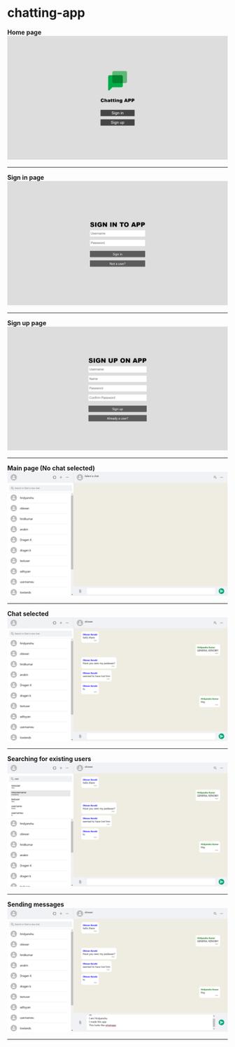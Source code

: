 # chatting-app
<b>Home page</b>
<img src="./assets/choices.png" />
<br>
<hr>
<b>Sign in page</b>
<img src="./assets/signin.png" />
<br>
<hr>
<b>Sign up page</b>
<img src="./assets/signup.png" />
<br>
<hr>
<b>Main page (No chat selected)</b>
<img src="./assets/nochat.png" />
<br>
<hr>
<b>Chat selected</b>
<img src="./assets/chat.png" />
<br>
<hr>
<b>Searching for existing users</b>
<img src="./assets/searchsel.png" />
<br>
<hr>
<b>Sending messages</b>
<img src="./assets/msg.png" />
<br>
<hr>
